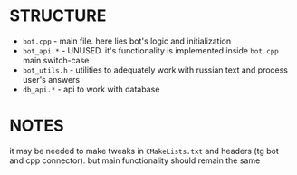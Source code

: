 # STRUCTURE

- `bot.cpp` - main file. here lies bot's logic and initialization
- `bot_api.*` - UNUSED. it's functionality is implemented inside `bot.cpp` main switch-case
- `bot_utils.h` - utilities to adequately work with russian text and process user's answers
- `db_api.*` - api to work with database

# NOTES

it may be needed to make tweaks in `CMakeLists.txt` and headers (tg bot and cpp connector). but main functionality should remain the same
